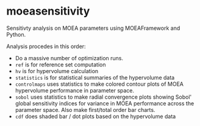 moeasensitivity
===============

Sensitivty analysis on MOEA parameters using MOEAFramework and Python.  

Analysis procedes in this order:
- Do a massive number of optimization runs. 
- `ref` is for reference set computation
- `hv` is for hypervolume calculation
- `statistics` is for statistical summaries of the hypervolume data
- `controlmaps` uses statistics to make colored contour plots of MOEA 
    hypervolume performance in parameter space.
- `sobol` uses statistics to make radial convergence plots showing Sobol' global 
    sensitivity indices for variance in MOEA performance across the parameter space.
    Also make first/total order bar charts.
- `cdf` does shaded bar / dot plots based on the hypervolume data
